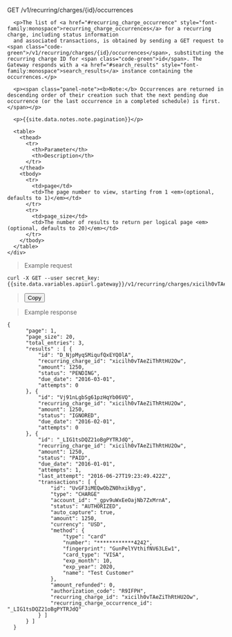 <div class="method-area">
  <div class="method-copy">
    <div class="method-copy-padding">
      <p><span class="api-operation">GET</span> <span class="code-green">/v1/recurring/charges/{id}/occurrences</span></p>

      <p>The list of <a href="#recurring_charge_occurrence" style="font-family:monospace">recurring_charge_occurrences</a> for a recurring charge, including status information
      and associated transactions, is obtained by sending a GET request to <span class="code-green">/v1/recurring/charges/{id}/occurrences</span>, substituting the recurring charge ID for <span class="code-green">id</span>. The Gateway responds with a <a href="#search_results" style="font-family:monospace">search_results</a> instance containing the occurrences.</p>

      <p><span class="panel-note"><b>Note:</b> Occurrences are returned in descending order of their creation such that the next pending due occurrence (or the last occurrence in a completed schedule) is first.</span></p>

      <p>{{site.data.notes.note.pagination}}</p>

      <table>
        <thead>
          <tr>
            <th>Parameter</th>
            <th>Description</th>
          </tr>
        </thead>
        <tbody>
          <tr>
            <td>page</td>
            <td>The page number to view, starting from 1 <em>(optional, defaults to 1)</em></td>
          </tr>
          <tr>
            <td>page_size</td>
            <td>The number of results to return per logical page <em>(optional, defaults to 20)</em></td>
          </tr>
        </tbody>
      </table>
    </div>
  </div>

  <blockquote>Example request</blockquote>
  <pre id="recur-occurs"><code class="json">curl -X GET --user secret_key: {{site.data.variables.apiurl.gateway}}/v1/recurring/charges/xicilh0vTAeZiThRtHU2Ow/occurrences</code></pre>
  <blockquote><button id="btn" class="btn copy" data-clipboard-target="#recur-occurs" onclick="Materialize.toast('Copied!', 2000)">Copy</button></blockquote>

  <blockquote>Example response</blockquote>
  <pre><code>{
      "page": 1,
      "page_size": 20,
      "total_entries": 3,
      "results" : [ {
          "id": "D_NjpMyqSMiqufQxEYQ0lA",
          "recurring_charge_id": "xicilh0vTAeZiThRtHU2Ow",
          "amount": 1250,
          "status": "PENDING",
          "due_date": "2016-03-01",
          "attempts": 0
      }, {
          "id": "Vj91nLgbSg61pzHqYb06VQ",
          "recurring_charge_id": "xicilh0vTAeZiThRtHU2Ow",
          "amount": 1250,
          "status": "IGNORED",
          "due_date": "2016-02-01",
          "attempts": 0
      }, {
          "id": "&#95;LIG1tsDQZ21oBgPYTRJdQ",
          "recurring_charge_id": "xicilh0vTAeZiThRtHU2Ow",
          "amount": 1250,
          "status": "PAID",
          "due_date": "2016-01-01",
          "attempts": 1,
          "last_attempt": "2016-06-27T19:23:49.422Z",
          "transactions": [ {
              "id": "UvGF3iMEQwObZN0hxikByg",
              "type": "CHARGE"
              "account_id": "&#95;gpv9uWxEeOajNb7ZxMrnA",
              "status": "AUTHORIZED",
              "auto_capture": true,
              "amount": 1250,
              "currency": "USD",
              "method": {
                  "type": "card"
                  "number": "************4242",
                  "fingerprint": "GunPelYVthifNV63LEw1",
                  "card_type": "VISA",
                  "exp_month": 10,
                  "exp_year": 2020,
                  "name": "Test Customer"
              },
              "amount_refunded": 0,
              "authorization_code": "R9IFPH",
              "recurring_charge_id": "xicilh0vTAeZiThRtHU2Ow",
              "recurring_charge_occurrence_id": "&#95;LIG1tsDQZ21oBgPYTRJdQ"
          } ]
      } ]
  }</code>
  </pre>
</div>
